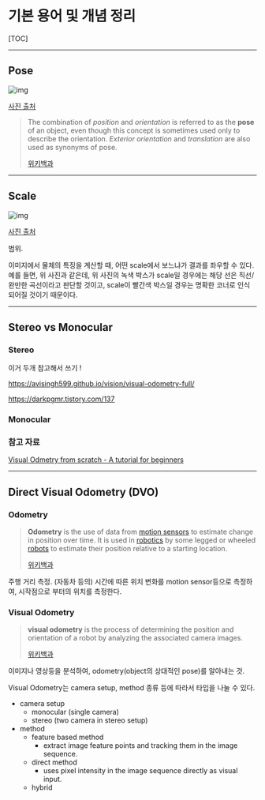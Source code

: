 # 기본 용어 및 개념 정리

[TOC]

------------

## Pose

![img](https://cdn-images-1.medium.com/max/1600/1*4OAVRUx3tuKnXEo8tl9xtQ.png)

[사진 출처](https://becominghuman.ai/human-pose-matching-on-mobile-a-fun-application-using-human-pose-estimation-part-1-intro-93c5cbe3a096)

>  The combination of *position* and *orientation* is referred to as the **pose** of an object, even though this concept is sometimes used only to describe the orientation. *Exterior orientation* and *translation* are also used as synonyms of pose.
>
> [위키백과](https://en.wikipedia.org/wiki/Pose_(computer_vision))



----------

## Scale

![img](https://t1.daumcdn.net/cfile/tistory/265F7F33536CC2AD26)

[사진 출처](https://darkpgmr.tistory.com/137)

범위.

이미지에서 물체의 특징을 계산할 때, 어떤 scale에서 보느냐가 결과를 좌우할 수 있다. 예를 들면, 위 사진과 같은데, 위 사진의 녹색 박스가 scale일 경우에는 해당 선은 직선/완만한 곡선이라고 판단할 것이고, scale이 빨간색 박스일 경우는 명확한 코너로 인식 되어질 것이기 때문이다.

------------

## Stereo vs Monocular

### Stereo

이거 두개 참고해서 쓰기 !

https://avisingh599.github.io/vision/visual-odometry-full/

https://darkpgmr.tistory.com/137

### Monocular



### 참고 자료

[Visual Odmetry from scratch - A tutorial for beginners](https://avisingh599.github.io/vision/visual-odometry-full/)

--------

## Direct Visual Odometry (DVO)



### Odometry

> **Odometry** is the use of data from [motion sensors](https://en.wikipedia.org/wiki/Motion_sensor) to estimate change in position over time. It is used in [robotics](https://en.wikipedia.org/wiki/Robotics) by some legged or wheeled [robots](https://en.wikipedia.org/wiki/Robot) to estimate their position relative to a starting location. 
>
> [위키백과](https://en.wikipedia.org/wiki/Odometry)

주행 거리 측정. (자동차 등의) 시간에 따른 위치 변화를 motion sensor등으로 측정하여, 시작점으로 부터의 위치를 측정한다. 



### Visual Odometry

> **visual odometry** is the process of determining the position and orientation of a robot by analyzing the associated camera images.
>
> [위키백과](https://en.wikipedia.org/wiki/Visual_odometry)

이미지나 영상등을 분석하여, odometry(object의 상대적인 pose)를 알아내는 것.



Visual Odometry는 camera setup, method 종류 등에 따라서 타입을 나눌 수 있다. 

- camera setup 
  - monocular (single camera)
  - stereo (two camera in stereo setup)
- method
  - feature based method 
    - extract image feature points and tracking them in the image sequence.
  - direct method 
    - uses pixel intensity in the image sequence directly as visual input.
  - hybrid

